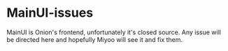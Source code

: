 # MainUI-issues
MainUI is Onion's frontend, unfortunately it's closed source. Any issue will be directed here and hopefully Miyoo will see it and fix them.
